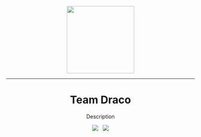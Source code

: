 <p align="center"> <img height=180px src="https://teamdraco.net/assets/img/favicon.png"> </p>

---

<h1 align="center">
    Team Draco
</h1>

<p align="center">
  Description
</p>


<div align="center" style="image-rendering: crisp-edges;">
  <a href="https://discord.teamdraco.net"><img src="/assets/img/discord.png"></a>&nbsp;&nbsp;
  <a href="https://patreon.com/{{ site.social-network-links.patreon }}"><img src="/assets/img/patreon.png"></a>
</div>
